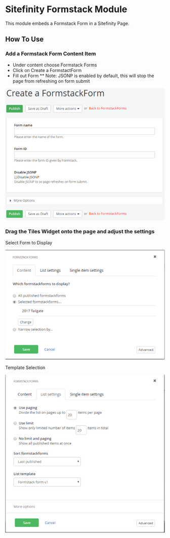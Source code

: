 # Sitefinity Formstack Module #

This module embeds a Formstack Form in a Sitefinity Page.

## How To Use ##

### Add a Formstack Form Content Item

* Under content choose Formstack Forms
* Click on Create a FormstactForm
* Fill out Form
** Note: JSONP is enabled by default, this will stop the page from refreshing on form submit

![Create Formstack Form Item](/Help/CreateForm.png "Create Formstack Form Item")

### Drag the Tiles Widget onto the page and adjust the settings

Select Form to Display

![Select Form to Display](/Help/FormstackSettings1.png "Select Form to Display")

Template Selection

![Template Selection](/Help/FormstackSettings2.png "Template Selection")
